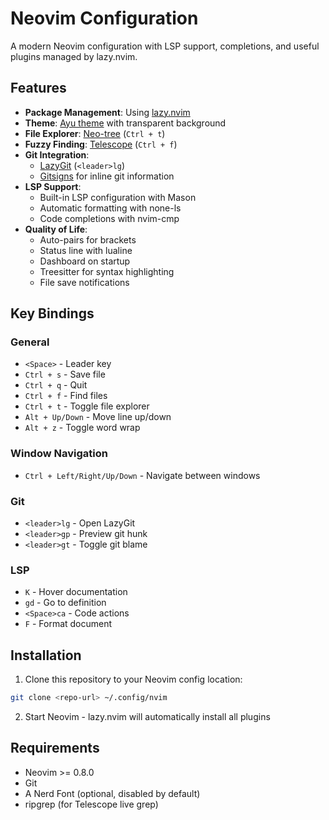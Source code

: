 # Neovim Configuration

A modern Neovim configuration with LSP support, completions, and useful plugins managed by lazy.nvim.

## Features

- **Package Management**: Using [lazy.nvim](https://github.com/folke/lazy.nvim)
- **Theme**: [Ayu theme](src/plugins/ayu.lua) with transparent background
- **File Explorer**: [Neo-tree](src/plugins/neo-tree.lua) (`Ctrl + t`)
- **Fuzzy Finding**: [Telescope](src/plugins/telescope.lua) (`Ctrl + f`)
- **Git Integration**:
  - [LazyGit](src/plugins/lazygit.lua) (`<leader>lg`)
  - [Gitsigns](src/plugins/git-config.lua) for inline git information
- **LSP Support**:
  - Built-in LSP configuration with Mason
  - Automatic formatting with none-ls
  - Code completions with nvim-cmp
- **Quality of Life**:
  - Auto-pairs for brackets
  - Status line with lualine
  - Dashboard on startup
  - Treesitter for syntax highlighting
  - File save notifications

## Key Bindings

### General

- `<Space>` - Leader key
- `Ctrl + s` - Save file
- `Ctrl + q` - Quit
- `Ctrl + f` - Find files
- `Ctrl + t` - Toggle file explorer
- `Alt + Up/Down` - Move line up/down
- `Alt + z` - Toggle word wrap

### Window Navigation

- `Ctrl + Left/Right/Up/Down` - Navigate between windows

### Git

- `<leader>lg` - Open LazyGit
- `<leader>gp` - Preview git hunk
- `<leader>gt` - Toggle git blame

### LSP

- `K` - Hover documentation
- `gd` - Go to definition
- `<Space>ca` - Code actions
- `F` - Format document

## Installation

1. Clone this repository to your Neovim config location:

```bash
git clone <repo-url> ~/.config/nvim
```

2. Start Neovim - lazy.nvim will automatically install all plugins

## Requirements

- Neovim >= 0.8.0
- Git
- A Nerd Font (optional, disabled by default)
- ripgrep (for Telescope live grep)
